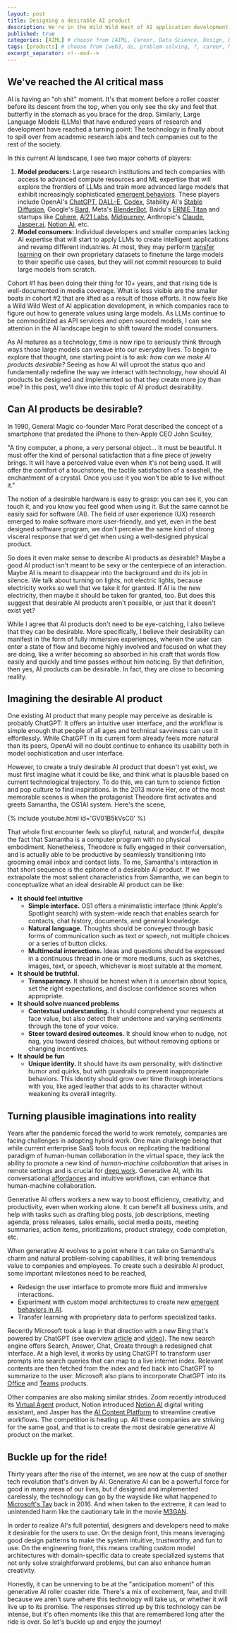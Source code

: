 ```yaml
---
layout: post
title: Designing a desirable AI product
description: We're in the Wild Wild West of AI application development, in which companies race to figure out how to generate values using large models. How will they create desirable AI products? 
published: true
categories: [AIML] # choose from [AIML, Career, Data Science, Design, Diagrams, Guides, Product, Research, Web3]
tags: [products] # choose from [web3, ds, problem-solving, ?, career, ML, data science, thoughts, trends, products, Misc]
excerpt_separator: <!--end-->
---
```


## We've reached the AI critical mass

AI is having an "oh shit" moment. It's that moment before a roller coaster before its descent from the top, when you only see the sky and feel that butterfly in the stomach as you brace for the drop. Similarly, Large Language Models (LLMs) that have endured years of research and development have reached a turning point: The technology is finally about to spill over from academic research labs and tech companies out to the rest of the society.<!--end-->

In this current AI landscape, I see two major cohorts of players:

1. **Model producers:** Large research institutions and tech companies with access to advanced compute resources and ML expertise that will explore the frontiers of LLMs and train more advanced large models that exhibit increasingly sophisticated [emergent behaviors](https://www.pbs.org/wgbh/nova/sciencenow/3410/03-ever-nf.html). These players include OpenAI's [ChatGPT](https://openai.com/blog/chatgpt/), [DALL-E](https://openai.com/dall-e-2/), [Codex](https://openai.com/blog/openai-codex/), Stability AI's [Stable Diffusion](https://huggingface.co/spaces/stabilityai/stable-diffusion), Google's [Bard](https://blog.google/technology/ai/bard-google-ai-search-updates/), Meta's [BlenderBot](https://blenderbot.ai/), Baidu's [ERNIE Titan](http://research.baidu.com/Blog/index-view?id=165) and startups like [Cohere](https://cohere.ai/), [AI21 Labs](https://www.ai21.com/), [Midjourney](https://midjourney.com/), Anthropic's [Claude](https://scale.com/blog/chatgpt-vs-claude), [Jasper.ai](https://jasper.ai/), [Notion AI](https://www.notion.ai/), etc.
2. **Model consumers:** Individual developers and smaller companies lacking AI expertise that will start to apply LLMs to create intelligent applications and revamp different industries. At most, they may perform [transfer learning](https://en.wikipedia.org/wiki/Transfer_learning) on their own proprietary datasets to finetune the large models to their specific use cases, but they will not commit resources to build large models from scratch.

Cohort #1 has been doing their thing for 10+ years, and that rising tide is well-documented in media coverage. What is less visible are the smaller boats in cohort #2 that are lifted as a result of those efforts. It now feels like a Wild Wild West of AI application development, in which companies race to figure out how to generate values using large models. As LLMs continue to be commoditized as API services and open sourced models, I can see attention in the AI landscape begin to shift toward the model consumers.

As AI matures as a technology, time is now ripe to seriously think through ways those large models can weave into our everyday lives. To begin to explore that thought, one starting point is to ask: _how can we make AI products desirable?_ Seeing as how AI will uproot the status quo and fundamentally redefine the way we interact with technology, how should AI products be designed and implemented so that they create more joy than woe? In this post, we'll dive into this topic of AI product desirability.


## Can AI products be desirable?

In 1990, General Magic co-founder Marc Porat described the concept of a smartphone that predated the iPhone to then-Apple CEO John Sculley, 

"A tiny computer, a phone, a very personal object… It must be beautiful. It must offer the kind of personal satisfaction that a fine piece of jewelry brings. It will have a perceived value even when it's not being used. It will offer the comfort of a touchstone, the tactile satisfaction of a seashell, the enchantment of a crystal. Once you use it you won't be able to live without it."

The notion of a desirable hardware is easy to grasp: you can see it, you can touch it, and you know you feel good when using it. But the same cannot be easily said for software (AI). The field of user experience (UX) research emerged to make software more user-friendly, and yet, even in the best designed software program, we don't perceive the same kind of strong visceral response that we'd get when using a well-designed physical product.

So does it even make sense to describe AI products as desirable? Maybe a good AI product isn't meant to be sexy or the centerpiece of an interaction. Maybe AI is meant to disappear into the background and do its job in silence. We talk about turning on lights, not electric lights, because electricity works so well that we take it for granted. If AI is the new electricity, then maybe it should be taken for granted, too. But does this suggest that desirable AI products aren't possible, or just that it doesn't exist yet? 

While I agree that AI products don't need to be eye-catching, I also believe that they can be desirable. More specifically, I believe their desirability can manifest in the form of fully immersive experiences, wherein the user can enter a state of flow and become highly involved and focused on what they are doing, like a writer becoming so absorbed in his craft that words flow easily and quickly and time passes without him noticing. By that definition, then yes, AI products can be desirable. In fact, they are close to becoming reality.


## Imagining the desirable AI product

One existing AI product that many people may perceive as desirable is probably ChatGPT: It offers an intuitive user interface, and the workflow is simple enough that people of all ages and technical savviness can use it effortlessly. While ChatGPT in its current form already feels more natural than its peers, OpenAI will no doubt continue to enhance its usability both in model sophistication and user interface.

However, to create a truly desirable AI product that doesn't yet exist, we must first imagine what it could be like, and think what is plausible based on current technological trajectory. To do this, we can turn to science fiction and pop culture to find inspirations. In the 2013 movie Her, one of the most memorable scenes is when the protagonist Theodore first activates and greets Samantha, the OS1AI system. Here's the scene,

{% include youtube.html id='GV01B5kVsC0' %}

That whole first encounter feels so playful, natural, and wonderful, despite the fact that Samantha is a computer program with no physical embodiment. Nonetheless, Theodore is fully engaged in their conversation, and is actually able to be productive by seamlessly transitioning into grooming email inbox and contact lists. To me, Samantha's interaction in that short sequence is the epitome of a desirable AI product. If we extrapolate the most salient characteristics from Samantha, we can begin to conceptualize what an ideal desirable AI product can be like:


* **It should feel intuitive**
    * **Simple interface.** OS1 offers a minimalistic interface (think Apple's Spotlight search) with system-wide reach that enables search for contacts, chat history, documents, and general knowledge. 
    * **Natural language.** Thoughts should be conveyed through basic forms of communication such as text or speech, not multiple choices or a series of button clicks.
    * **Multimodal interactions.** Ideas and questions should be expressed in a continuous thread in one or more mediums, such as sketches, images, text, or speech, whichever is most suitable at the moment.
* **It should be truthful.**
    * **Transparency.** It should be honest when it is uncertain about topics, set the right expectations, and disclose confidence scores when appropriate. 
* **It should solve nuanced problems**
    * **Contextual understanding.** It should comprehend your requests at face value, but also detect their undertone and varying sentiments through the tone of your voice. 
    * **Steer toward desired outcomes.** It should know when to nudge, not nag, you toward desired choices, but without removing options or changing incentives.
* **It should be fun**
    * **Unique identity.** It should have its own personality, with distinctive humor and quirks, but with guardrails to prevent inappropriate behaviors. This identity should grow over time through interactions with you, like aged leather that adds to its character without weakening its overall integrity.


## Turning plausible imaginations into reality

Years after the pandemic forced the world to work remotely, companies are facing challenges in adopting hybrid work. One main challenge being that while current enterprise SaaS tools focus on replicating the traditional paradigm of human-human collaboration in the virtual space, they lack the ability to promote a new kind of _human-machine collaboration_ that arises in remote settings and is crucial for [deep work](https://asana.com/resources/what-is-deep-work). Generative AI, with its conversational [affordances](https://www.merriam-webster.com/dictionary/affordance) and intuitive workflows, can enhance that human-machine collaboration.

Generative AI offers workers a new way to boost efficiency, creativity, and productivity, even when working alone. It can benefit all business units, and help with tasks such as drafting blog posts, job descriptions, meeting agenda, press releases, sales emails, social media posts, meeting summaries, action items, prioritizations, product strategy, code completion, etc. 

When generative AI evolves to a point where it can take on Samantha's charm and natural problem-solving capabilities, it will bring tremendous value to companies and employees. To create such a desirable AI product, some important milestones need to be reached,



* Redesign the user interface to promote more fluid and immersive interactions.
* Experiment with custom model architectures to create new [emergent behaviors in AI](https://en.wikipedia.org/wiki/Emergent_algorithm).
* Transfer learning with proprietary data to perform specialized tasks.

Recently Microsoft took a leap in that direction with a new Bing that's powered by ChatGPT (see overview [article](https://www.theverge.com/2023/2/7/23587454/microsoft-bing-edge-chatgpt-ai) and [video](https://youtu.be/q03pHll0VW4)). The new search engine offers Search, Answer, Chat, Create through a redesigned chat interface. At a high level, it works by using ChatGPT to transform user prompts into search queries that can map to a live internet index. Relevant contents are then fetched from the index and fed back into ChatGPT to summarize to the user. Microsoft also plans to incorporate ChatGPT into its [Office](https://www.theverge.com/2023/1/9/23546144/microsoft-openai-word-powerpoint-outlook-gpt-integration-rumor) and [Teams](https://www.theverge.com/2023/2/2/23582610/microsoft-teams-premium-openai-gpt-features) products. 

Other companies are also making similar strides. Zoom recently introduced its [Virtual Agent](https://explore.zoom.us/en/products/contactcenter/features/virtual-agent/) product, Notion introduced [Notion AI](https://www.notion.so/product/ai) digital writing assistant, and Jasper has the [AI Content Platform](https://www.jasper.ai/) to streamline creative workflows. The competition is heating up. All these companies are striving for the same goal, and that is to create the most desirable generative AI product on the market. 


## Buckle up for the ride!

Thirty years after the rise of the internet, we are now at the cusp of another tech revolution that's driven by AI. Generative AI can be a powerful force for good in many areas of our lives, but if designed and implemented carelessly, the technology can go by the wayside like what happened to [Microsoft's Tay](https://en.wikipedia.org/wiki/Tay_(bot)) back in 2016. And when taken to the extreme, it can lead to unintended harm like the cautionary tale in the movie [M3GAN](https://www.youtube.com/watch?v=BRb4U99OU80).

In order to realize AI's full potential, designers and developers need to make it desirable for the users to use. On the design front, this means leveraging good design patterns to make the system intuitive, trustworthy, and fun to use. On the engineering front, this means crafting custom model architectures with domain-specific data to create specialized systems that not only solve straightforward problems, but can also enhance human creativity. 

Honestly, it can be unnerving to be at the "anticipation moment" of this generative AI roller coaster ride. There's a mix of excitement, fear, and thrill because we aren't sure where this technology will take us, or whether it will live up to its promise. The responses stirred up by this technology can be intense, but it's often moments like this that are remembered long after the ride is over. So let's buckle up and enjoy the journey! 
